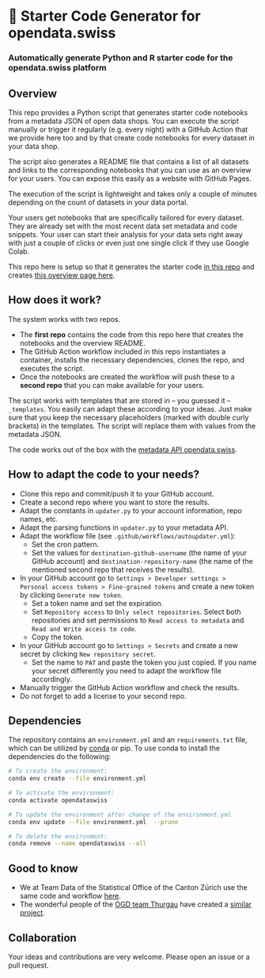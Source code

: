 # 🚀 Starter Code Generator for opendata.swiss

### Automatically generate Python and R starter code for the opendata.swiss platform


## Overview
This repo provides a Python script that generates starter code notebooks from a metadata JSON of open data shops. You can execute the script manually or trigger it regularly (e.g. every night) with a GitHub Action that we provide here too and by that create code notebooks for every dataset in your data shop. 

The script also generates a README file that contains a list of all datasets and links to the corresponding notebooks that you can use as an overview for your users. You can expose this easily as a website with GitHub Pages.

The execution of the script is lightweight and takes only a couple of minutes depending on the count of datasets in your data portal.

Your users get notebooks that are specifically tailored for every dataset. They are already set with the most recent data set metadata and code snippets. Your user can start their analysis for your data sets right away with just a couple of clicks or even just one single click if they use Google Colab.

This repo here is setup so that it generates the starter code [in this repo](https://github.com/rnckp/starter-code_opendataswiss) and creates [this overview page here](https://rnckp.github.io/starter-code_opendataswiss/).


## How does it work?
The system works with two repos. 
- The **first repo** contains the code from this repo here that creates the notebooks and the overview README. 
- The GitHub Action workflow included in this repo instantiates a container, installs the necessary dependencies, clones the repo, and executes the script. 
- Once the notebooks are created the workflow will push these to a **second repo** that you can make available for your users.

The script works with templates that are stored in – you guessed it – `_templates`. You easily can adapt these according to your ideas. Just make sure that you keep the necessary placeholders (marked with double curly brackets) in the templates. The script will replace them with values from the metadata JSON.

The code works out of the box with the [metadata API opendata.swiss](https://opendata.swiss/api/3/action/current_package_list_with_resources). 


## How to adapt the code to your needs?
-   Clone this repo and commit/push it to your GitHub account.
-   Create a second repo where you want to store the results.
-   Adapt the constants in `updater.py` to your account information, repo names, etc.
-   Adapt the parsing functions in `updater.py` to your metadata API.
-   Adapt the workflow file (see `.github/workflows/autoupdater.yml`):
    -   Set the cron pattern.
    -   Set the values for `destination-github-username` (the name of your GitHub account) and `destination-repository-name` (the name of the mentioned second repo that receives the results).
-   In your GitHub account go to `Settings > Developer settings > Personal access tokens > Fine-grained tokens` and create a new token by clicking `Generate new token`.
    -   Set a token name and set the expiration.
    -   Set `Repository access` to `Only select repositories`. Select both repositories and set permissions to `Read access to metadata` and `Read and Write access to code`.
    -   Copy the token.
-   In your GitHub account go to `Settings > Secrets` and create a new secret by clicking `New repository secret`.
    -   Set the name to `PAT` and paste the token you just copied. If you name your secret differently you need to adapt the workflow file accordingly.
-   Manually trigger the GitHub Action workflow and check the results.
-   Do not forget to add a license to your second repo.

## Dependencies

The repository contains an ```environment.yml``` and an ```requirements.txt``` file,
which can be utilized by
[conda](https://docs.conda.io/projects/conda/en/stable/user-guide/install/index.html)
or pip. To use conda to install the dependencies do the following:

```bash
# To create the environment:
conda env create --file environment.yml

# To activate the environment:
conda activate opendataswiss

# To update the environment after change of the environment.yml
conda env update --file environment.yml  --prune

# To delete the environment:
conda remove --name opendataswiss --all
```
## Good to know
- We at Team Data of the Statistical Office of the Canton Zürich use the same code and workflow [here](https://github.com/openZH/startercode-generator_openZH).
- The wonderful people of the [OGD team Thurgau](https://ogd.tg.ch/) have created a [similar project](https://github.com/ogdtg/starter-code-ogdtg).


## Collaboration
Your ideas and contributions are very welcome. Please open an issue or a pull request.
